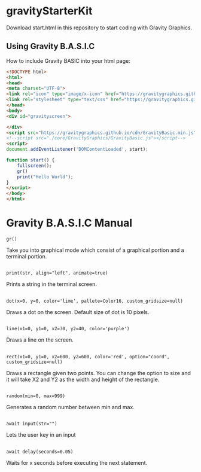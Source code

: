 # gravityStarterKit
Download start.html in this repository to start coding with Gravity Graphics.

## Using Gravity B.A.S.I.C
How to include Gravity BASIC into your html page:
```html
<!DOCTYPE html>
<html>
<head>
<meta charset="UTF-8"> 
<link rel="icon" type="image/x-icon" href="https://gravitygraphics.github.io/imgs/favicon.ico">
<link rel="stylesheet" type="text/css" href="https://gravitygraphics.github.io/cdn/GravityStyle.css">
</head>
<body>
<div id="gravityscreen">

</div>
<script src="https://gravitygraphics.github.io/cdn/GravityBasic.min.js"></script>
<!--script src="./core/GravityGraphics/GravityBasic.js"></script-->
<script>
document.addEventListener('DOMContentLoaded', start);

function start() {
	fullscreen();
	gr()
	print("Hello World");
}
</script>
</body>
</html>
```

# Gravity B.A.S.I.C Manual
`gr()`

Take you into graphical mode which consist of a graphical portion and a terminal portion.
##

`print(str, align="left", animate=true)`

Prints a string in the terminal screen.
##

`dot(x=0, y=0, color='lime', pallete=Color16, custom_gridsize=null)`

Draws a dot on the screen. Default size of dot is 10 pixels.
##
`line(x1=0, y1=0, x2=30, y2=40, color='purple')`

Draws a line on the screen.
##

`rect(x1=0, y1=0, x2=600, y2=600, color='red', option="coord", custom_gridsize=null)`

Draws a rectangle given two points. You can change the option to size and it will take X2 and Y2 as the width and height of the rectangle.
##

`random(min=0, max=999)`

Generates a random number between min and max.

##
`await input(str="")`

Lets the user key in an input

##
`await delay(seconds=0.05)`

Waits for x seconds before executing the next statement.


